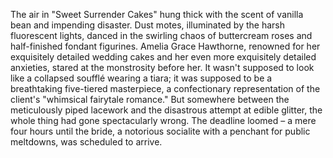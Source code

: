 The air in "Sweet Surrender Cakes" hung thick with the scent of vanilla bean and impending disaster.  Dust motes, illuminated by the harsh fluorescent lights, danced in the swirling chaos of buttercream roses and half-finished fondant figurines.  Amelia Grace Hawthorne, renowned for her exquisitely detailed wedding cakes and her even more exquisitely detailed anxieties, stared at the monstrosity before her.  It wasn't supposed to look like a collapsed soufflé wearing a tiara; it was supposed to be a breathtaking five-tiered masterpiece, a confectionary representation of the client's "whimsical fairytale romance."  But somewhere between the meticulously piped lacework and the disastrous attempt at edible glitter, the whole thing had gone spectacularly wrong.  The deadline loomed – a mere four hours until the bride, a notorious socialite with a penchant for public meltdowns, was scheduled to arrive.
